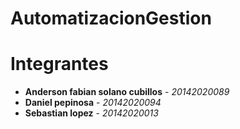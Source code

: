 # AutomatizacionGestion
# Integrantes
* **Anderson fabian solano cubillos** - *20142020089* 
* **Daniel pepinosa** - *20142020094* 
* **Sebastian lopez** - *20142020013* 

